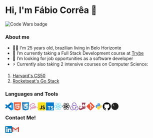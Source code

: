 # Hi, I'm Fábio Corrêa 👋

<img alt="Code Wars badge" width="100px" src="https://www.codewars.com/users/fabiosenracorrea/badges/micro" />

### About me

- 🧔🏽 I'm 25 years old, brazilian living in Belo Horizonte
- 🌱 I’m currently taking a Full Stack Development course at [Trybe](https://www.betrybe.com/)
- 👯 I’m looking for job opportunities as a software developer
- ⚡ Currently also taking 2 intensive courses on Computer Science:

1. [Harvard's CS50](https://cs50.harvard.edu/x/2020/)
2. [Rocketseat's Go Stack](https://rocketseat.com.br/)

### Languages and Tools

<img align="left" alt="Visual Studio Code" width="26px" src="https://github.com/fabiosenracorrea/fabiosenracorrea/blob/master/icons/vscode.png" />
<img align="left" alt="HTML5" width="26px" src="https://github.com/fabiosenracorrea/fabiosenracorrea/blob/master/icons/html5.png" />
<img align="left" alt="CSS3" width="26px" src="https://github.com/fabiosenracorrea/fabiosenracorrea/blob/master/icons/css3.png" />
<img align="left" alt="Sass" width="26px" src="https://github.com/fabiosenracorrea/fabiosenracorrea/blob/master/icons/sass.png" />
<img align="left" alt="JavaScript" width="26px" src="https://github.com/fabiosenracorrea/fabiosenracorrea/blob/master/icons/javascript.png" />
<img align="left" alt="RTL" width="26px" src="https://github.com/fabiosenracorrea/fabiosenracorrea/blob/master/icons/typescript.png" />
<img align="left" alt="React" width="26px" src="https://github.com/fabiosenracorrea/fabiosenracorrea/blob/master/icons/react.png" />
<img align="left" alt="React" width="26px" src="https://github.com/fabiosenracorrea/fabiosenracorrea/blob/master/icons/react-native.png" />
<img align="left" alt="Redux" width="26px" src="https://github.com/fabiosenracorrea/fabiosenracorrea/blob/master/icons/redux.png" />
<img align="left" alt="Jest" width="26px" src="https://github.com/fabiosenracorrea/fabiosenracorrea/blob/master/icons/jest.png" />
<img align="left" alt="Git" width="26px" src="https://github.com/fabiosenracorrea/fabiosenracorrea/blob/master/icons/git.png" />
<img align="left" alt="Git" width="26px" src="https://github.com/fabiosenracorrea/fabiosenracorrea/blob/master/icons/python.png" />
<img align="left" alt="GitHub" width="26px" src="https://github.com/fabiosenracorrea/fabiosenracorrea/blob/master/icons/github.png" />
<img align="left" alt="Terminal" width="26px" src="https://github.com/fabiosenracorrea/fabiosenracorrea/blob/master/icons/terminal.png" />

<br />

### Contact Me!

[<img align="left" alt="Daniel L. Miranda | LinkedIn" width="22px" src="https://github.com/fabiosenracorrea/fabiosenracorrea/blob/master/icons/linkedin.png" />](https://www.linkedin.com/in/fabio-senra-correa//)
[<img align="left" alt="Daniel L. Miranda | Email" width="22px" src="https://github.com/fabiosenracorrea/fabiosenracorrea/blob/master/icons/gmail.png" />](mailto:fabiosenracorrea@gmail.com)

<br />

